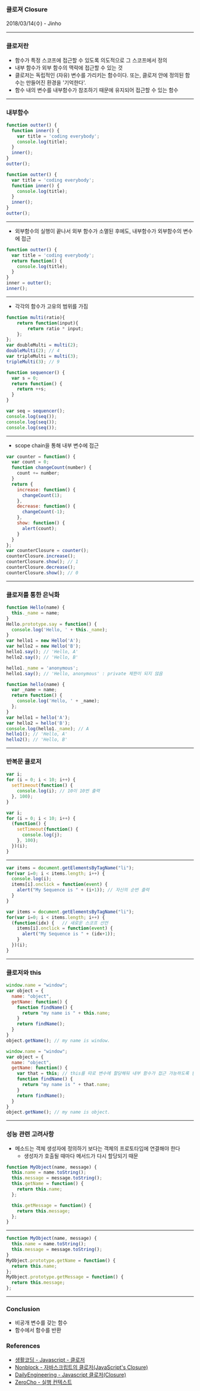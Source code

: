 ### 클로져 Closure
2018/03/14(수) - Jinho

---

### 클로저란
- 함수가 특정 스코프에 접근할 수 있도록 의도적으로 그 스코프에서 정의
- 내부 함수가 외부 함수의 맥락에 접근할 수 있는 것
- 클로저는 독립적인 (자유) 변수를 가리키는 함수이다. 또는, 클로저 안에 정의된 함수는 만들어진 환경을 '기억한다'.
- 함수 내의 변수를 내부함수가 참조하기 때문에 유지되어 접근할 수 있는 함수

---
### 내부함수
```js
function outter() {
  function inner() {
    var title = 'coding everybody';
    console.log(title);
  }
  inner();
}
outter();
```

```js
function outter() {
  var title = 'coding everybody';
  function inner() {
    console.log(title);
  }
  inner();
}
outter();
```
---

- 외부함수의 실행이 끝나서 외부 함수가 소멸된 후에도, 내부함수가 외부함수의 변수에 접근
```js
function outter() {
  var title = 'coding everybody';
  return function() {
    console.log(title);
  }
}
inner = outter();
inner();

```

---

- 각각의 함수가 고유의 범위를 가짐

```js
function multi(ratio){
	return function(input){
		return ratio * input;
	};
};
var doubleMulti = multi(2);
doubleMulti(2); // 4
var tripleMulti = multi(3);
tripleMulti(3); // 9
```

```js
function sequencer() {
  var s = 0;
  return function() {
    return ++s;
  }
}

var seq = sequencer();
console.log(seq());
console.log(seq());
console.log(seq());
```

---

- scope chain을 통해 내부 변수에 접근

```js
var counter = function() {
  var count = 0;
  function changeCount(number) {
    count += number;
  }
  return {
    increase: function() {
      changeCount(1);
    },
    decrease: function() {
      changeCount(-1);
    },
    show: function() {
      alert(count);
    }
  }
};
var counterClosure = counter();
counterClosure.increase();
counterClosure.show(); // 1
counterClosure.decrease();
counterClosure.show(); // 0
```
---

### 클로저를 통한 은닉화
```js
function Hello(name) {
  this._name = name;
}
Hello.prototype.say = function() {
  console.log('Hello, ' + this._name);
}
var hello1 = new Hello('A');
var hello2 = new Hello('B');
hello1.say(); // 'Hello, A'
hello2.say(); // 'Hello, B'

hello1._name = 'anonymous';
hello1.say(); // 'Hello, anonymous' : private 제한이 되지 않음
```

```js
function hello(name) {
  var _name = name;
  return function() {
    console.log('Hello, ' + _name);
  };
}
var hello1 = hello('A');
var hello2 = hello('B');
console.log(hello1._name); // A
hello1(); // 'Hello, A'
hello2(); // 'Hello, B'
```

---

### 반복문 클로저

```js
var i;
for (i = 0; i < 10; i++) {
  setTimeout(function() {
    console.log(i); // 10이 10번 출력
  }, 100);
}
```

```js
var i;
for (i = 0; i < 10; i++) {
  (function() {
    setTimeout(function() {
      console.log(j);
    }, 100);
  })(i);
}
```

---

```js
var items = document.getElementsByTagName("li");
for(var i=0; i < items.length; i++) {
  console.log(i);
  items[i].onclick = function(event) {
    alert("My Sequence is " + (i+1)); // 자신의 순번 출력
  }
}
```

```js
var items = document.getElementsByTagName("li");
for(var i=0; i < items.length; i++) {    
  (function(idx) {   // 새로운 스코프 선언
    items[i].onclick = function(event) {
      alert("My Sequence is " + (idx+1)); 
    }
  })(i);
}
```

---

### 클로저와 this

```js
window.name = "window";
var object = {
  name: "object",
  getName: function() {
    function findName() {
      return "my name is " + this.name;
    }
    return findName();
  }
}
object.getName(); // my name is window.
```

```js
window.name = "window";
var object = {
  name: "object",
  getName: function() {
    var that = this; // this를 따로 변수에 할당해둬 내부 함수가 접근 가능하도록 한다.
    function findName() {
      return "my name is " + that.name;
    }
    return findName();
  }
}
object.getName(); // my name is object.
```

---

### 성능 관련 고려사항

- 메소드는 객체 생성자에 정의하기 보다는 객체의 프로토타입에 연결해야 한다
  - 생성자가 호출될 때마다 메서드가 다시 할당되기 때문

```js
function MyObject(name, message) {
  this.name = name.toString();
  this.message = message.toString();
  this.getName = function() {
    return this.name;
  };

  this.getMessage = function() {
    return this.message;
  };
}
```

---

```js
function MyObject(name, message) {
  this.name = name.toString();
  this.message = message.toString();
}
MyObject.prototype.getName = function() {
  return this.name;
};
MyObject.prototype.getMessage = function() {
  return this.message;
};
```

---

### Conclusion
- 비공개 변수를 갖는 함수
- 함수에서 함수를 반환

### References
- [생활코딩 - Javascript - 클로저](https://opentutorials.org/course/743/6544)
- [Nonblock - 자바스크립트의 클로저(JavaScript's Closure)](http://blog.javarouka.me/2012/01/javascripts-closure.html)
- [DailyEngineering - Javascript 클로저(Closure)](https://hyunseob.github.io/2016/08/30/javascript-closure/)
- [ZeroCho - 실행 컨텍스트](https://www.zerocho.com/category/JavaScript/post/5741d96d094da4986bc950a0)
